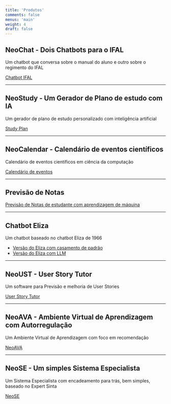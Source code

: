 ```yaml
---
title: 'Produtos'
comments: false
menus: 'main'
weight: 4
draft: false
---
```


## NeoChat - Dois Chatbots para o IFAL
Um chatbot que conversa sobre o manual do aluno e outro sobre o regimento do IFAL

[Chatbot IFAL](https://giseldo.github.io/ifal/)

---

## NeoStudy - Um Gerador de Plano de estudo com IA
Um gerador de plano de estudo personalizado com inteligência artificial

[Study Plan](https://giseldo.github.io/study/)

---

## NeoCalendar - Calendário de eventos científicos
Calendário de eventos científicos em ciência da computação

[Calendário de eventos](https://giseldo-eventos-v2.hf.space)

---

## Previsão de Notas
[Previsão de Notas de estudante com aprendizagem de máquina](https://giseldo-predictstudentperformance.hf.space)

---

## Chatbot Eliza 
Um chatbot baseado no chatbot Eliza de 1966

- [Versão do Eliza com casamento de padrão](https://giseldo-eliza-raiz.hf.space)
- [Versão do Eliza com LLM](https://giseldo-eliza-llm.hf.space)
  
---

## NeoUST - User Story Tutor
Um software para Previsão e melhoria de User Stories

[User Story Tutor](https://giseldo-userstory.static.hf.space) 

---

## NeoAVA - Ambiente Virtual de Aprendizagem com Autorregulação
Um Ambiente Virtual de Aprendizagem com foco em recomendação

[NeoAVA](https://autorregulacao.streamlit.app/)

---

## NeoSE - Um simples Sistema Especialista
Um Sistema Especialista com encadeamento para trás, bem simples, baseado no Expert Sinta

[NeoSE](https://giseldo-neo-sistema-especialista.hf.space)
